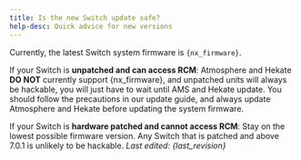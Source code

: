 ```yaml
---
title: Is the new Switch update safe?
help-desc: Quick advice for new versions
---
```


Currently, the latest Switch system firmware is `{nx_firmware}`.

If your Switch is **unpatched and can access RCM**:
Atmosphere and Hekate **DO NOT** currently support {nx_firmware}, and unpatched units will always be hackable, you will just have to wait until AMS and Hekate update.
You should follow the precautions in our update guide, and always update Atmosphere and Hekate before updating the system firmware.

If your Switch is **hardware patched and cannot access RCM**:
Stay on the lowest possible firmware version. Any Switch that is patched and above 7.0.1 is unlikely to be hackable.
*Last edited: {last_revision}*
